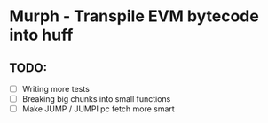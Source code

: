 # Murph - Transpile EVM bytecode into huff

## TODO:

- [ ] Writing more tests
- [ ] Breaking big chunks into small functions
- [ ] Make JUMP / JUMPI pc fetch more smart
